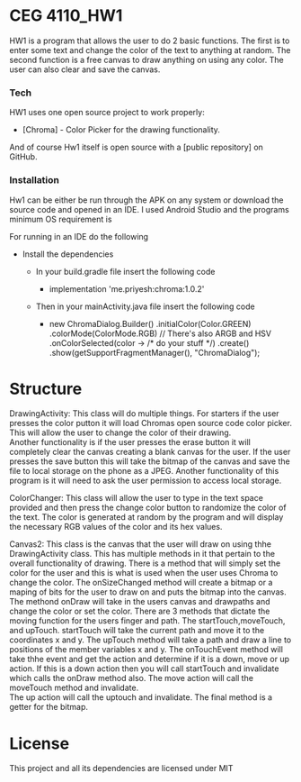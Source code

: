 # CEG 4110_HW1

HW1 is a program that allows the user to do 2 basic functions.  The first is to enter some text and change the color of the text to anything at random.  The second function is a free canvas to draw anything on using any color.  The user can also clear and save the canvas.


### Tech

HW1 uses one open source project to work properly:

* [Chroma] - Color Picker for the drawing functionality.

And of course Hw1 itself is open source with a [public repository]
 on GitHub.

### Installation

Hw1 can be either be run through the APK on any system or download the source code
and opened in an IDE.  I used Android Studio and the programs minimum OS requirement is 

For running in an IDE do the following

- Install the dependencies
    - In your build.gradle file insert the following code
        - implementation 'me.priyesh:chroma:1.0.2'

    - Then in your mainActivity.java file insert the following code
        - new ChromaDialog.Builder()
    .initialColor(Color.GREEN)
    .colorMode(ColorMode.RGB) // There's also ARGB and HSV
    .onColorSelected(color -> /* do your stuff */)
    .create()
    .show(getSupportFragmentManager(), "ChromaDialog");

# Structure

DrawingActivity:
This class will do multiple things.  For starters if the user presses the color putton it will 
load Chromas open source code color picker.  This will allow the user to change the color of their drawing.  
Another functionality is if the user presses the erase button it will completely clear the canvas creating a 
blank canvas for the user.  If the user presses the save button this will take the bitmap of the canvas and 
save the file to local storage on the phone as a JPEG.  Another functionality of this program is it will need to 
ask the user permission to access local storage.  

ColorChanger:
This class will allow the user to type in the text space provided and then press the change color button to randomize the
color of the text.  The color is generated at random by the program and will display the necessary RGB values of the color and its hex values.

Canvas2:
This class is the canvas that the user will draw on using thhe DrawingActivity class.  This has multiple methods in it 
that pertain to the overall functionality of drawing.  There is a method that will simply set the color for the user and this is what
is used when the user uses Chroma to change the color. The onSizeChanged method will create a bitmap or a maping of bits for the user to draw on and puts the bitmap
into the canvas.  The methond onDraw will take in the users canvas and drawpaths and change the color or set the color. 
There are 3 methods that dictate the moving function for the users finger and path.  The startTouch,moveTouch, and upTouch.
startTouch will take the current path and move it to the coordinates x and y.  The upTouch method will take a path and draw a line to positions of
the member variables x and y.  The onTouchEvent method will take thhe event and get the action and determine if it is a down, move or up action.  If this
is a down action then you will call startTouch and invalidate which calls the onDraw method also.  The move action will call the moveTouch method and invalidate.  
The up action will call the uptouch and invalidate.  The final method is  a getter for the bitmap.
 
# License
This project and all its dependencies are licensed under MIT
